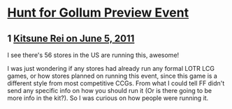 # [Hunt for Gollum Preview Event](https://community.fantasyflightgames.com/topic/47916-hunt-for-gollum-preview-event/)

## 1 [Kitsune Rei on June 5, 2011](https://community.fantasyflightgames.com/topic/47916-hunt-for-gollum-preview-event/?do=findComment&comment=480595)

I see there's 56 stores in the US are running this, awesome!

I was just wondering if any stores had already run any formal LOTR LCG games, or how stores planned on running this event, since this game is a different style from most competitive CCGs. From what I could tell FF didn't send any specific info on how you should run it (Or is there going to be more info in the kit?). So I was curious on how people were running it.

